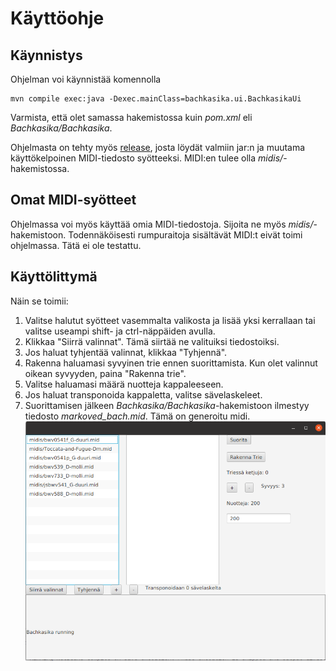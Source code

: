 # Käyttöohje

## Käynnistys
Ohjelman voi käynnistää komennolla
```
mvn compile exec:java -Dexec.mainClass=bachkasika.ui.BachkasikaUi
```
Varmista, että olet samassa hakemistossa kuin _pom.xml_ eli _Bachkasika/Bachkasika_. 

Ohjelmasta on tehty myös [release](https://github.com/acidmole/Bachkasika/releases/tag/1.0), josta löydät valmiin jar:n ja muutama käyttökelpoinen MIDI-tiedosto syötteeksi. MIDI:en tulee olla _midis/_-hakemistossa.

## Omat MIDI-syötteet
Ohjelmassa voi myös käyttää omia MIDI-tiedostoja. Sijoita ne myös _midis/_-hakemistoon. Todennäköisesti rumpuraitoja sisältävät MIDI:t eivät toimi ohjelmassa. Tätä ei ole testattu.

## Käyttölittymä
Näin se toimii:
1) Valitse halutut syötteet vasemmalta valikosta ja lisää yksi kerrallaan tai valitse useampi shift- ja ctrl-näppäiden avulla.
2) Klikkaa "Siirrä valinnat". Tämä siirtää ne valituiksi tiedostoiksi.
3) Jos haluat tyhjentää valinnat, klikkaa "Tyhjennä".
4) Rakenna haluamasi syvyinen trie ennen suorittamista. Kun olet valinnut oikean syvyyden, paina "Rakenna trie".
5) Valitse haluamasi määrä nuotteja kappaleeseen.
6) Jos haluat transponoida kappaletta, valitse sävelaskeleet.
7) Suorittamisen jälkeen _Bachkasika/Bachkasika_-hakemistoon ilmestyy tiedosto _markoved_bach.mid_. Tämä on generoitu midi.
![](https://github.com/acidmole/Bachkasika/blob/master/dokumentit/bs_ui.png)
